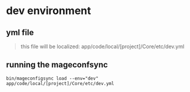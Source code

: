 # dev environment

## yml file
> this file will be localized: app/code/local/[project]/Core/etc/dev.yml

## running the mageconfsync
```
bin/mageconfigsync load --env="dev" app/code/local/[project]/Core/etc/dev.yml
```


